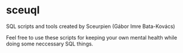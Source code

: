 # sceuql
SQL scripts and tools created by Sceurpien (Gábor Imre Bata-Kovács)

Feel free to use these scripts for keeping your own mental health while doing some neccessary SQL things.
